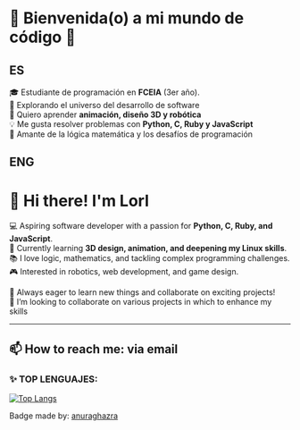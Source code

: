 # 👾 Bienvenida(o) a mi mundo de código 🌌  

## ES

🎓 Estudiante de programación en **FCEIA** (3er año).  
🚀 Explorando el universo del desarrollo de software  
🎨 Quiero aprender **animación, diseño 3D y robótica**  
💡 Me gusta resolver problemas con **Python, C, Ruby y JavaScript**  
📖 Amante de la lógica matemática y los desafíos de programación  

## ENG

# 👋 Hi there! I'm Lorl

💻 Aspiring software developer with a passion for **Python, C, Ruby, and JavaScript**.  
🌱 Currently learning **3D design, animation, and deepening my Linux skills**.  
📚 I love logic, mathematics, and tackling complex programming challenges.  
🎮 Interested in robotics, web development, and game design.  

🚀 Always eager to learn new things and collaborate on exciting projects!  
💞️ I’m looking to collaborate on various projects in which to enhance my skills

---
📫 How to reach me: via email 
---
### ✨ TOP LENGUAJES:

[![Top Langs](https://github-readme-stats.vercel.app/api/top-langs/?username=Lorl27&langs_count=20&layout=compact&size_weight=0&count_weight=1 )](https://github.com/Lorl27/github-readme-stats)

Badge made by: [anuraghazra](https://github.com/anuraghazra/github-readme-stats?tab=readme-ov-file)

<!--![Static Badge](https://img.shields.io/badge/replit-x?style=for-the-badge&logo=zoho&logoColor=%23E42527&color=%23E42527&link=https%3A%2F%2Fwww.linkedin.com%2Fadvice%2F0%2Fyouve-received-feedback-your-coding-style-how-do-you-9gmje%3Ftrk%3Dseek%26lipi%3Durn%253Ali%253Apage%253Ad_flagship3_notifications%253BUu9zugFkRdm3OIamslXCOQ%253D%253D)-->

